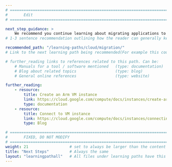 ```yaml
---
# ================================================================================
#       Edit
# ================================================================================

next_step_guidance: >
    We recommend you continue learning about migrating applications to Arm.
# 1-3 sentence recommendation outlining how the reader can generally keep learning about these topics, and a specific explanation of why the next step is being recommended.

recommended_path: "/learning-paths/cloud/migration/"
# Link to the next learning path being recommended(For example this could be /learning-paths/cloud/mongodb).

# further_reading links to references related to this path. Can be:
    # Manuals for a tool / software mentioned   (type: documentation)
    # Blog about related topics                 (type: blog)
    # General online references                 (type: website)

further_reading:
    - resource:
        title: Create an Arm VM instance
        link: https://cloud.google.com/compute/docs/instances/create-arm-vm-instance#startinstanceconsole
        type: documentation
    - resource:
        title: Connect to VM instance
        link: https://cloud.google.com/compute/docs/instances/connecting-to-instance#console
        type: Blog

# ================================================================================
#       FIXED, DO NOT MODIFY
# ================================================================================
weight: 21                  # set to always be larger than the content in this path, and one more than 'review'
title: "Next Steps"         # Always the same
layout: "learningpathall"   # All files under learning paths have this same wrapper
---
```

